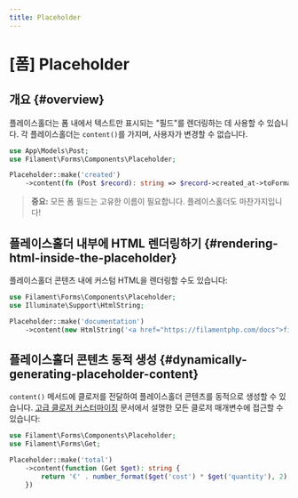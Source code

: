 ```yaml
---
title: Placeholder
---
```

# [폼] Placeholder

## 개요 {#overview}

플레이스홀더는 폼 내에서 텍스트만 표시되는 "필드"를 렌더링하는 데 사용할 수 있습니다. 각 플레이스홀더는 `content()`를 가지며, 사용자가 변경할 수 없습니다.

```php
use App\Models\Post;
use Filament\Forms\Components\Placeholder;

Placeholder::make('created')
    ->content(fn (Post $record): string => $record->created_at->toFormattedDateString())
```

<AutoScreenshot name="forms/layout/placeholder/simple" alt="Placeholder" version="3.x" />

> **중요:** 모든 폼 필드는 고유한 이름이 필요합니다. 플레이스홀더도 마찬가지입니다!

## 플레이스홀더 내부에 HTML 렌더링하기 {#rendering-html-inside-the-placeholder}

플레이스홀더 콘텐츠 내에 커스텀 HTML을 렌더링할 수도 있습니다:

```php
use Filament\Forms\Components\Placeholder;
use Illuminate\Support\HtmlString;

Placeholder::make('documentation')
    ->content(new HtmlString('<a href="https://filamentphp.com/docs">filamentphp.com</a>'))
```

## 플레이스홀더 콘텐츠 동적 생성 {#dynamically-generating-placeholder-content}

`content()` 메서드에 클로저를 전달하여 플레이스홀더 콘텐츠를 동적으로 생성할 수 있습니다. [고급 클로저 커스터마이징](../advanced#closure-customization) 문서에서 설명한 모든 클로저 매개변수에 접근할 수 있습니다:

```php
use Filament\Forms\Components\Placeholder;
use Filament\Forms\Get;

Placeholder::make('total')
    ->content(function (Get $get): string {
        return '€' . number_format($get('cost') * $get('quantity'), 2);
    })
```
